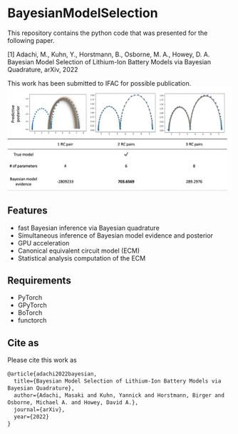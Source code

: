 # BayesianModelSelection
This repository contains the python code that was presented for the following paper.

[1] Adachi, M., Kuhn, Y., Horstmann, B., Osborne, M. A., Howey, D. A. 
Bayesian Model Selection of Lithium-Ion Battery Models via Bayesian Quadrature, arXiv, 2022

This work has been submitted to IFAC for possible publication.
![plot](./overview.png)

## Features
- fast Bayesian inference via Bayesian quadrature
- Simultaneous inference of Bayesian model evidence and posterior
- GPU acceleration
- Canonical equivalent circuit model (ECM)
- Statistical analysis computation of the ECM

## Requirements
- PyTorch
- GPyTorch
- BoTorch
- functorch

## Cite as

Please cite this work as
```
@article{adachi2022bayesian,
  title={Bayesian Model Selection of Lithium-Ion Battery Models via Bayesian Quadrature},
  author={Adachi, Masaki and Kuhn, Yannick and Horstmann, Birger and Osborne, Michael A. and Howey, David A.},
  journal={arXiv},
  year={2022}
}

```
